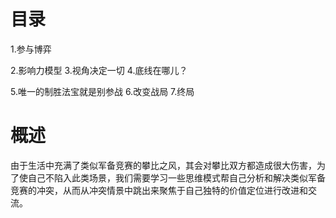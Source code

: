 # 目录
1.参与博弈

2.影响力模型
3.视角决定一切
4.底线在哪儿？

5.唯一的制胜法宝就是别参战
6.改变战局
7.终局

# 概述
由于生活中充满了类似军备竞赛的攀比之风，其会对攀比双方都造成很大伤害，为了使自己不陷入此类场景，我们需要学习一些思维模式帮自己分析和解决类似军备竞赛的冲突，从而从冲突情景中跳出来聚焦于自己独特的价值定位进行改进和交流。
